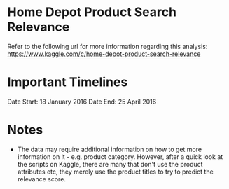 # Home Depot Product Search Relevance
Refer to the following url for more information regarding this analysis:
https://www.kaggle.com/c/home-depot-product-search-relevance

# Important Timelines
Date Start: 18 January 2016
Date End: 25 April 2016

# Notes
* The data may require additional information on how to get more information on it - e.g. product category. However, after a quick look at the scripts on Kaggle, there are many that don't use the product attributes etc, they merely use the product titles to try to predict the relevance score.
